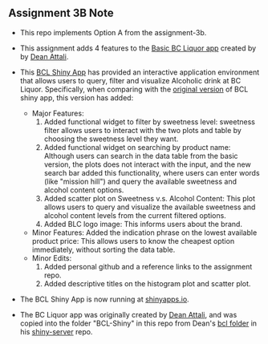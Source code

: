 ## Assignment 3B Note

+ This repo implements Option A from the assignment-3b.

+ This assignment adds 4 features to the [Basic BC Liquor app](https://github.com/daattali/shiny-server/tree/master/bcl) created by by [Dean Attali](https://deanattali.com).

+ This [BCL Shiny App](https://tianyizheng.shinyapps.io/bcl-shiny/) has provided an interactive application environment that allows users to query, filter and visualize Alcoholic drink at BC Liquor. 
  Specifically, when comparing with the [original version](https://github.com/daattali/shiny-server) of BCL shiny app, this version has added:
   - Major Features:
     1. Added functional widget to filter by sweetness level: sweetness filter allows users to interact with the two plots and table by choosing the sweetness level they want.
     2. Added functional widget on searching by product name: Although users can search in the data table from the basic version, the plots does not interact with the input, and the new search bar added this functionality, where users can enter words (like "mission hill") and query the available sweetness and alcohol content options.
     3. Added scatter plot on Sweetness v.s. Alcohol Content: This plot allows users to query and visualize the available sweetness and alcohol content levels from the current filtered options.
     4. Added BLC logo image: This informs users about the brand.
   - Minor Features: Added the indication phrase on the lowest available product price: This allows users to know the cheapest option immediately, without sorting the data table.
   - Minor Edits: 
     1. Added personal github and a reference links to the assignment repo.
     2. Added descriptive titles on the histogram plot and scatter plot.

+ The BCL Shiny App is now running at [shinyapps.io](https://tianyizheng.shinyapps.io/bcl-shiny/).

+ The BC Liquor app was originally created by [Dean Attali](https://deanattali.com), and was copied into the folder "BCL-Shiny" in this repo from Dean's [bcl folder](https://github.com/daattali/shiny-server/tree/master/bcl) in his [shiny-server](https://github.com/daattali/shiny-server) repo.


